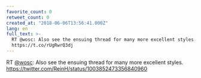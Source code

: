 ```yaml
---
favorite_count: 0
retweet_count: 0
created_at: "2018-06-06T13:56:41.000Z"
lang: en
full_text: >-
  RT @wosc: Also see the ensuing thread for many more excellent styles.
  https://t.co/rUgRwrQ3dj
---
```


RT [@wosc](https://twitter.com/wosc): Also see the ensuing thread for many more
excellent styles. <https://twitter.com/ReinH/status/1003852473356840960>
